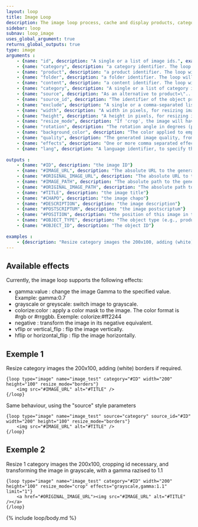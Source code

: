 ```yaml
---
layout: loop
title: Image Loop
description: The image loop process, cache and display products, categories, contents and folders images.
sidebar: loop
subnav: loop_image
uses_global_argument: true
returns_global_outputs: true
type: image
arguments :
    - {name: "id", description: "A single or a list of image ids.", example: "id=\"2\", id=\"1,4,7\""}
    - {name: "category", description: "a category identifier. The loop will return this category's images", example: "category=\"2\""}
    - {name: "product", description: "a product identifier. The loop will return this product's images", example: "product=\"2\""}
    - {name: "folder", description: "a folder identifier. The loop will return this folder's images", example: "folder=\"2\""}
    - {name: "content", description: "a content identifier. The loop will return this content's images", example: "content=\"2\""}
    - {name: "category", description: "A single or a list of category ids.", example: "id=\"2\", id=\"1,4,7\""}
    - {name: "source", description: "As an alternative to product=\"...\" style one's can specify the object using the source parameter, along with the source_id parameter, which becomes mandatory. Valid values are product, category, folder or content.", example: "source=\"product\" source_id=\"12\" will return images from the product with ID 12."}
    - {name: "source_id", description: "The identifier of the object provided in the \"source\" parameter. Only considered if the \"source\" argument is present", example: "source_id=\"2\""}
    - {name: "exclude", description: "A single or a comma-separated list of image IDs to exclude from the list.", example: "exclude=\"456,123\""}
    - {name: "width", description: "A width in pixels, for resizing image. If only the width is provided, the image ratio is preserved.", example: "width=\"200\""}
    - {name: "height", description: "A height in pixels, for resizing image. If only the height is provided, the image ratio is preserved.", example: "height=\"200\""}
    - {name: "resize_mode", description: "If 'crop', the image will have the exact specified width and height, and will be cropped if required. If 'borders', the image will have the exact specified width and height, and some borders may be added. The border color is the one specified by 'background_color'. If 'none' or missing, the image ratio is preserved, and depending od this ratio, may not have the exact width and height required.", example: "resize_mode=\"crop\""}
    - {name: "rotation", description: "The rotation angle in degrees (positive or negative) applied to the image. The background color of the empty areas is the one specified by 'background_color'", example: "rotation=\"90\""}
    - {name: "background_color", description: "The color applied to empty image parts during processing. Use #rgb or #rrggbb color format", example: "background_color=\"#cc8000\""}
    - {name: "quality", description: "The generated image quality, from 0(!) to 100%. The default value is 75% (you can hange this in the Administration panel)", example: "quality=\"70\""}
    - {name: "effects", description: "One or more comma separated effects definitions, that will be applied to the image in the specified order. Please see below a detailed description of available effects", example: "effects=\"greyscale,gamma:0.7,vflip\""}
    - {name: "lang", description: "A language identifier, to specify the language in which the image information will be returned"}
 
outputs :
    - {name: "#ID", description: "the image ID"}
    - {name: "#IMAGE_URL", description: "The absolute URL to the generated image"}
    - {name: "#ORIGINAL_IMAGE_URL", description: "The absolute URL to the original image"}
    - {name: "#IMAGE_PATH", description: "The absolute path to the generated image file"}
    - {name: "#ORIGINAL_IMAGE_PATH", description: "The absolute path to the original image file"}
    - {name: "#TITLE", description: "the image title"}
    - {name: "#CHAPO", description: "the image chapo"}
    - {name: "#DESCRIPTION", description: "the image description"}
    - {name: "#POSTSCRIPTUM", description: "the image postscriptum"}
    - {name: "#POSITION", description: "the position of this image in the object's image list"}
    - {name: "#OBJECT_TYPE", description: "The object type (e.g., produc, category, etc. see 'source' parameter for possible values)"}
    - {name: "#OBJECT_ID", description: "The object ID"}
 
examples :
    - {description: "Resize category images the 200x100, adding (white) borders if required.", code: ""}
---
```


## Available effects

Currently, the image loop supports the following effects:

- gamma:value : change the image Gamma to the specified value. Example: gamma:0.7
- grayscale or greyscale: switch image to grayscale.
- colorize:color : apply a color mask to the image. The color format is #rgb or #rrggbb. Exemple: colorize:#ff2244
- negative : transform the image in its negative equivalent.
- vflip or vertical_flip : flip the image vertically.
- hflip or horizontal_flip : flip the image horizontally.

## Exemple 1

Resize category images the 200x100, adding (white) borders if required.

```smarty
{loop type="image" name="image_test" category="#ID" width="200" height="100" resize_mode="borders"}
    <img src="#IMAGE_URL" alt="#TITLE" />
{/loop}
```

Same behaviour, using the "source" style parameters

```smarty
{loop type="image" name="image_test" source="category" source_id="#ID" width="200" height="100" resize_mode="borders"}
    <img src="#IMAGE_URL" alt="#TITLE" />
{/loop}
```

## Exemple 2

Resize 1 category images the 200x100, cropping id necessary, and transforming the image in grayscale, with a gamma razised to 1.1

```smarty
{loop type="image" name="image_test" category="#ID" width="200" height="100" resize_mode="crop" effects="grayscale,gamma:1.1" limit="1"}
    <a href="#ORIGINAL_IMAGE_URL"><img src="#IMAGE_URL" alt="#TITLE" /></a>
{/loop}
```

{% include loop/body.md %}